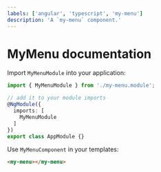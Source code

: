 ```yaml
---
labels: ['angular', 'typescript', 'my-menu']
description: 'A `my-menu` component.'
---
```


# MyMenu documentation

Import `MyMenuModule` into your application:

```ts
import { MyMenuModule } from './my-menu.module';

// add it to your module imports
@NgModule({
  imports: [
    MyMenuModule
  ]
})
export class AppModule {}
```

Use `MyMenuComponent` in your templates:

```html
<my-menu></my-menu>
```
